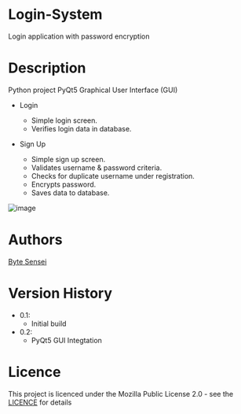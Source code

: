 # Login-System
Login application with password encryption

# Description
Python project
PyQt5 Graphical User Interface (GUI)

- Login  
  - Simple login screen.  
  - Verifies login data in database.

- Sign Up  
  - Simple sign up screen.
  - Validates username & password criteria.
  - Checks for duplicate username under registration.
  - Encrypts password.  
  - Saves data to database.
 
![image](https://github.com/bytesenseidk/Login-System/assets/50791042/ea0abf9f-ee43-44eb-9537-268331a88724)

# Authors
[Byte Sensei](https://github.com/bytesenseidk)

# Version History
- 0.1:
  * Initial build
- 0.2:
  * PyQt5 GUI Integtation
   
# Licence
This project is licenced under the Mozilla Public License 2.0 - see the [LICENCE](https://github.com/LarsRosenkilde/MusicPlayer/blob/master/LICENCE) for details
